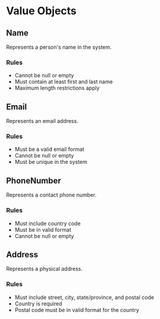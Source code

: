 # Value Objects

## Name
Represents a person's name in the system.

### Rules
- Cannot be null or empty
- Must contain at least first and last name
- Maximum length restrictions apply

## Email
Represents an email address.

### Rules
- Must be a valid email format
- Cannot be null or empty
- Must be unique in the system

## PhoneNumber
Represents a contact phone number.

### Rules
- Must include country code
- Must be in valid format
- Cannot be null or empty

## Address
Represents a physical address.

### Rules
- Must include street, city, state/province, and postal code
- Country is required
- Postal code must be in valid format for the country